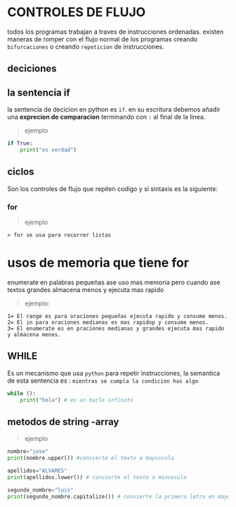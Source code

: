 # CONTROLES DE FLUJO
todos los programas trabajan a traves de instrucciones ordenadas.
existen maneras de romper con el flujo normal de los programas creando
`bifurcaciones` o creando 
`repeticion` de instrucciones.
## deciciones
## la sentencia if 
la sentencia de decicion en python es `if`. en su escritura debemos añadir una **exprecion de comparacion** terminando con  `:` al final de la linea.
> ejemplo

```python
if True:
    print("es verdad")
```
## ciclos
Son los controles de flujo que repiten codigo y si sintaxis es la siguiente:
### for
>ejemplo
```
> for se usa para recorrer listas
```

# usos de memoria que tiene for 
enumerate en palabras pequeñas ase uso  mas memoria 
pero cuando ase textos grandes almacena menos y ejecuta mas rapido
>ejemplo:
```
1= El range es para oraciones pequeñas ejecuta rapido y consume menos.
2= El in para oraciones medianas es mas rapidop y consume menos.
3= El enumerate es en praciones medianas y grandes ejecuta mas rapido y almacena menos.
```


## WHILE
Es un mecanismo que usa `python` para repetir instrucciones, la semantica de esta sentencia es : `mientras se cumpla la condicion has algo`
```python
while ():
    print("hola") # es un bucle infinito
```

## metodos de string -array

>ejemplo
```python
nombre="jose"
print(nombre.upper()) #convierte el texto a mayuscula

apellidos="ALVARES"
print(apellidos.lower()) # convierte el texto a minuscula

segundo_nombre="luis"
print(segundo_nombre.capitalize()) # convierte la primera letra en mayuscula
```

